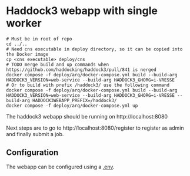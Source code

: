 # Haddock3 webapp with single worker

```shell
# Must be in root of repo
cd ../..
# Need cns executable in deploy directory, so it can be copied into the Docker image
cp <cns executable> deploy/cns
# TODO merge build and up commands when https://github.com/haddocking/haddock3/pull/841 is nerged
docker compose -f deploy/arq/docker-compose.yml build --build-arg HADDOCK3_VERSION=web-service --build-arg HADDOCK3_GHORG=i-VRESSE
# Or to build with prefix /haddock3/ use the following command
docker compose -f deploy/arq/docker-compose.yml build --build-arg HADDOCK3_VERSION=web-service --build-arg HADDOCK3_GHORG=i-VRESSE --build-arg HADDOCK3WEBAPP_PREFIX=/haddock3/
docker compose -f deploy/arq/docker-compose.yml up
```

The haddock3 webapp should be running on http://localhost:8080

Next steps are to go to http://localhost:8080/register to register as admin and finally submit a job.

## Configuration

The webapp can be configured using a [.env](.env).
